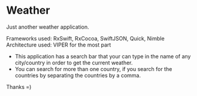 # Weather
Just another weather application.

Frameworks used: RxSwift, RxCocoa, SwiftJSON, Quick, Nimble
Architecture used: VIPER for the most part

- This application has a search bar that your can type in the name of any city/country in order to get the current weather.
- You can search for more than one country, if you search for the countries by separating the countries by a comma.

Thanks =)
